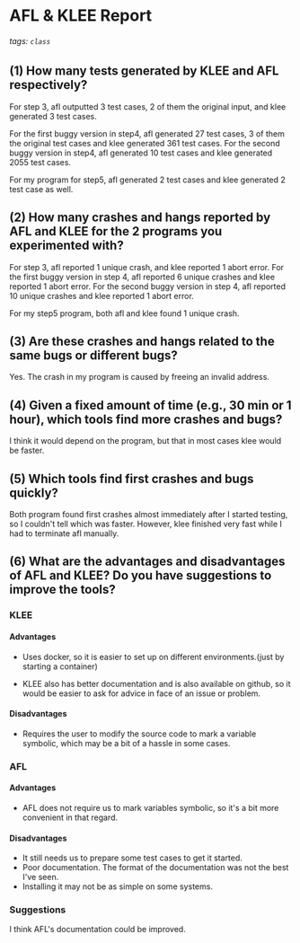 # AFL & KLEE Report
###### tags: `class`

##  (1) How many tests generated by KLEE and AFL respectively?
For step 3, afl outputted 3 test cases, 2 of them the original input, and klee generated 3 test cases.

For the first buggy version in step4, afl generated 27 test cases, 3 of them the original test cases and klee generated 361 test cases.
For the second buggy version in step4, afl generated 10 test cases and klee generated 2055 test cases.

For my program for step5, afl generated 2 test cases and klee generated 2 test case as well.
## (2) How many crashes and hangs reported by AFL and KLEE for the 2 programs you experimented with?
For step 3, afl reported 1 unique crash, and klee reported 1 abort error.
For the first buggy version in step 4, afl reported 6 unique crashes and klee reported 1 abort error.
For the second buggy version in step 4, afl reported 10 unique crashes and klee reported 1 abort error.

For my step5 program, both afl and klee found 1 unique crash.
## (3) Are these crashes and hangs related to the same bugs or different bugs?
Yes. The crash in my program is caused by freeing an invalid address.

## (4) Given a fixed amount of time (e.g., 30 min or 1 hour), which tools find more crashes and bugs?
I think it would depend on the program, but that in most cases klee would be faster.

## (5) Which tools find first crashes and bugs quickly?
Both program found first crashes almost immediately after I started testing, so I couldn't tell which was faster. However, klee finished very fast while I had to terminate afl manually.

## (6) What are the advantages and disadvantages of AFL and KLEE? Do you have suggestions to improve the tools?
### KLEE
#### Advantages
- Uses docker, so it is easier to set up on different environments.(just by starting a container)

- KLEE also has better documentation and is also available on github, so it would be easier to ask for advice in face of an issue or problem.

#### Disadvantages
- Requires the user to modify the source code to mark a variable symbolic, which may be a bit of a hassle in some cases.

### AFL
#### Advantages
-  AFL does not require us to mark variables symbolic, so it's a bit more convenient in that regard.

#### Disadvantages
- It still needs us to prepare some test cases to get it started.
- Poor documentation. The format of the documentation was not the best I've seen.
- Installing it may not be as simple on some systems.

### Suggestions
I think AFL's documentation could be improved.